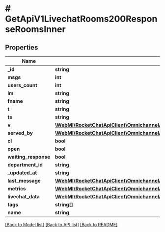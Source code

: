 # # GetApiV1LivechatRooms200ResponseRoomsInner

## Properties

Name | Type | Description | Notes
------------ | ------------- | ------------- | -------------
**_id** | **string** |  | [optional]
**msgs** | **int** |  | [optional]
**users_count** | **int** |  | [optional]
**lm** | **string** |  | [optional]
**fname** | **string** |  | [optional]
**t** | **string** |  | [optional]
**ts** | **string** |  | [optional]
**v** | [**\WebMI\RocketChatApiClient\OmnichannelApi\Model\GetApiV1LivechatRooms200ResponseRoomsInnerV**](GetApiV1LivechatRooms200ResponseRoomsInnerV.md) |  | [optional]
**served_by** | [**\WebMI\RocketChatApiClient\OmnichannelApi\Model\GetApiV1LivechatRooms200ResponseRoomsInnerServedBy**](GetApiV1LivechatRooms200ResponseRoomsInnerServedBy.md) |  | [optional]
**cl** | **bool** |  | [optional]
**open** | **bool** |  | [optional]
**waiting_response** | **bool** |  | [optional]
**department_id** | **string** |  | [optional]
**_updated_at** | **string** |  | [optional]
**last_message** | [**\WebMI\RocketChatApiClient\OmnichannelApi\Model\GetApiV1LivechatRooms200ResponseRoomsInnerLastMessage**](GetApiV1LivechatRooms200ResponseRoomsInnerLastMessage.md) |  | [optional]
**metrics** | [**\WebMI\RocketChatApiClient\OmnichannelApi\Model\GetApiV1LivechatRooms200ResponseRoomsInnerMetrics**](GetApiV1LivechatRooms200ResponseRoomsInnerMetrics.md) |  | [optional]
**livechat_data** | [**\WebMI\RocketChatApiClient\OmnichannelApi\Model\GetApiV1LivechatRooms200ResponseRoomsInnerLivechatData**](GetApiV1LivechatRooms200ResponseRoomsInnerLivechatData.md) |  | [optional]
**tags** | **string[]** |  | [optional]
**name** | **string** |  | [optional]

[[Back to Model list]](../../README.md#models) [[Back to API list]](../../README.md#endpoints) [[Back to README]](../../README.md)
